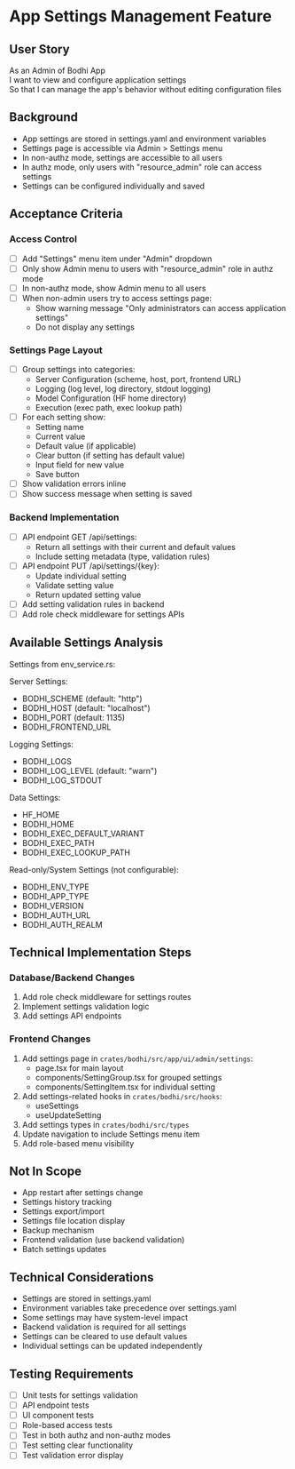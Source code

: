 # App Settings Management Feature

## User Story
As an Admin of Bodhi App  
I want to view and configure application settings  
So that I can manage the app's behavior without editing configuration files

## Background
- App settings are stored in settings.yaml and environment variables
- Settings page is accessible via Admin > Settings menu
- In non-authz mode, settings are accessible to all users
- In authz mode, only users with "resource_admin" role can access settings
- Settings can be configured individually and saved

## Acceptance Criteria

### Access Control
- [ ] Add "Settings" menu item under "Admin" dropdown
- [ ] Only show Admin menu to users with "resource_admin" role in authz mode
- [ ] In non-authz mode, show Admin menu to all users
- [ ] When non-admin users try to access settings page:
  - Show warning message "Only administrators can access application settings"
  - Do not display any settings

### Settings Page Layout
- [ ] Group settings into categories:
  - Server Configuration (scheme, host, port, frontend URL)
  - Logging (log level, log directory, stdout logging)
  - Model Configuration (HF home directory)
  - Execution (exec path, exec lookup path)
- [ ] For each setting show:
  - Setting name
  - Current value
  - Default value (if applicable)
  - Clear button (if setting has default value)
  - Input field for new value
  - Save button
- [ ] Show validation errors inline
- [ ] Show success message when setting is saved

### Backend Implementation
- [ ] API endpoint GET /api/settings:
  - Return all settings with their current and default values
  - Include setting metadata (type, validation rules)
- [ ] API endpoint PUT /api/settings/{key}:
  - Update individual setting
  - Validate setting value
  - Return updated setting value
- [ ] Add setting validation rules in backend
- [ ] Add role check middleware for settings APIs

## Available Settings Analysis
Settings from env_service.rs:

Server Settings:
- BODHI_SCHEME (default: "http")
- BODHI_HOST (default: "localhost")
- BODHI_PORT (default: 1135)
- BODHI_FRONTEND_URL

Logging Settings:
- BODHI_LOGS
- BODHI_LOG_LEVEL (default: "warn")
- BODHI_LOG_STDOUT

Data Settings:
- HF_HOME
- BODHI_HOME
- BODHI_EXEC_DEFAULT_VARIANT
- BODHI_EXEC_PATH
- BODHI_EXEC_LOOKUP_PATH

Read-only/System Settings (not configurable):
- BODHI_ENV_TYPE
- BODHI_APP_TYPE
- BODHI_VERSION
- BODHI_AUTH_URL
- BODHI_AUTH_REALM

## Technical Implementation Steps

### Database/Backend Changes
1. Add role check middleware for settings routes
2. Implement settings validation logic
3. Add settings API endpoints

### Frontend Changes
1. Add settings page in `crates/bodhi/src/app/ui/admin/settings`:
   - page.tsx for main layout
   - components/SettingGroup.tsx for grouped settings
   - components/SettingItem.tsx for individual setting
2. Add settings-related hooks in `crates/bodhi/src/hooks`:
   - useSettings
   - useUpdateSetting
3. Add settings types in `crates/bodhi/src/types`
4. Update navigation to include Settings menu item
5. Add role-based menu visibility

## Not In Scope
- App restart after settings change
- Settings history tracking
- Settings export/import
- Settings file location display
- Backup mechanism
- Frontend validation (use backend validation)
- Batch settings updates

## Technical Considerations
- Settings are stored in settings.yaml
- Environment variables take precedence over settings.yaml
- Some settings may have system-level impact
- Backend validation is required for all settings
- Settings can be cleared to use default values
- Individual settings can be updated independently

## Testing Requirements
- [ ] Unit tests for settings validation
- [ ] API endpoint tests
- [ ] UI component tests
- [ ] Role-based access tests
- [ ] Test in both authz and non-authz modes
- [ ] Test setting clear functionality
- [ ] Test validation error display
